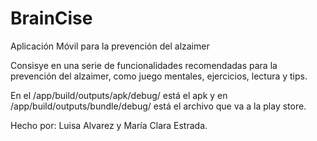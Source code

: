 # BrainCise
Aplicación Móvil para la prevención del alzaimer

Consisye en una serie de funcionalidades recomendadas para la prevención del alzaimer, como juego mentales, ejercicios, lectura y tips.

En el /app/build/outputs/apk/debug/ está el apk y en /app/build/outputs/bundle/debug/ está el archivo que va a la play store.

Hecho por: Luisa Alvarez y María Clara Estrada.
